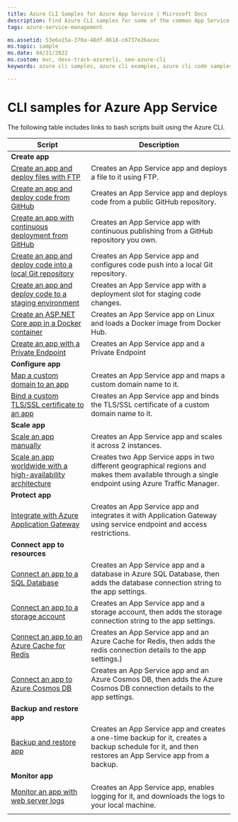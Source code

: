 ```yaml
---
title: Azure CLI Samples for Azure App Service | Microsoft Docs
description: Find Azure CLI samples for some of the common App Service scenarios. Learn how to automate your App Service deployment or management tasks.
tags: azure-service-management

ms.assetid: 53e6a15a-370a-48df-8618-c6737e26acec
ms.topic: sample
ms.date: 04/21/2022
ms.custom: mvc, devx-track-azurecli, seo-azure-cli
keywords: azure cli samples, azure cli examples, azure cli code samples

---
```

# CLI samples for Azure App Service

The following table includes links to bash scripts built using the Azure CLI.

| Script | Description |
|-|-|
|**Create app**||
| [Create an app and deploy files with FTP](./scripts/cli-deploy-ftp.md)| Creates an App Service app and deploys a file to it using FTP. |
| [Create an app and deploy code from GitHub](./scripts/cli-deploy-github.md)| Creates an App Service app and deploys code from a public GitHub repository. |
| [Create an app with continuous deployment from GitHub](./scripts/cli-continuous-deployment-github.md)| Creates an App Service app with continuous publishing from a GitHub repository you own. |
| [Create an app and deploy code into a local Git repository](./scripts/cli-deploy-local-git.md) | Creates an App Service app and configures code push into a local Git repository. |
| [Create an app and deploy code to a staging environment](./scripts/cli-deploy-staging-environment.md) | Creates an App Service app with a deployment slot for staging code changes. |
| [Create an ASP.NET Core app in a Docker container](./scripts/cli-linux-docker-aspnetcore.md) | Creates an App Service app on Linux and loads a Docker image from Docker Hub. |
| [Create an app with a Private Endpoint](./scripts/cli-deploy-privateendpoint.md) | Creates an App Service app and a Private Endpoint |
|**Configure app**||
| [Map a custom domain to an app](./scripts/cli-configure-custom-domain.md)| Creates an App Service app and maps a custom domain name to it. |
| [Bind a custom TLS/SSL certificate to an app](./scripts/cli-configure-ssl-certificate.md)| Creates an App Service app and binds the TLS/SSL certificate of a custom domain name to it. |
|**Scale app**||
| [Scale an app manually](./scripts/cli-scale-manual.md) | Creates an App Service app and scales it across 2 instances. |
| [Scale an app worldwide with a high-availability architecture](./scripts/cli-scale-high-availability.md) | Creates two App Service apps in two different geographical regions and makes them available through a single endpoint using Azure Traffic Manager. |
|**Protect app**||
| [Integrate with Azure Application Gateway](./scripts/cli-integrate-app-service-with-application-gateway.md) | Creates an App Service app and integrates it with Application Gateway using service endpoint and access restrictions. |
|**Connect app to resources**||
| [Connect an app to a SQL Database](./scripts/cli-connect-to-sql.md)| Creates an App Service app and a database in Azure SQL Database, then adds the database connection string to the app settings. |
| [Connect an app to a storage account](./scripts/cli-connect-to-storage.md)| Creates an App Service app and a storage account, then adds the storage connection string to the app settings. |
| [Connect an app to an Azure Cache for Redis](./scripts/cli-connect-to-redis.md) | Creates an App Service app and an Azure Cache for Redis, then adds the redis connection details to the app settings.) |
| [Connect an app to Azure Cosmos DB](./scripts/cli-connect-to-documentdb.md) | Creates an App Service app and an Azure Cosmos DB, then adds the Azure Cosmos DB connection details to the app settings. |
|**Backup and restore app**||
| [Backup and restore app](./scripts/cli-backup-schedule-restore.md) | Creates an App Service app and creates a one-time backup for it, creates a backup schedule for it, and then restores an App Service app from a backup. |
|**Monitor app**||
| [Monitor an app with web server logs](./scripts/cli-monitor.md) | Creates an App Service app, enables logging for it, and downloads the logs to your local machine. |
| | |
